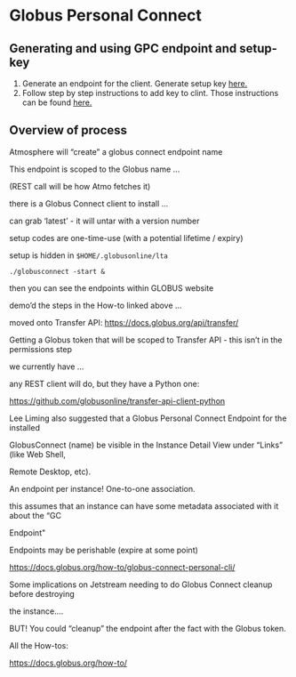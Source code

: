 # Globus Personal Connect

## Generating and using GPC endpoint and setup-key

1. Generate an endpoint for the client. Generate setup key [here.](https://www.globus.org/app/endpoints/create-gcp)
1. Follow step by step instructions to add key to clint.  Those instructions can be found [here.](https://docs.globus.org/how-to/globus-connect-personal-linux/)

## Overview of process

Atmosphere will “create” a globus connect endpoint name

This endpoint is scoped to the Globus name ... 

(REST call will be how Atmo fetches it) 

there is a Globus Connect client to install ... 

can grab ‘latest’ - it will untar with a version number

setup codes are one-time-use (with a potential lifetime / expiry)

setup is hidden in `$HOME/.globusonline/lta`

```
./globusconnect -start & 
```

then you can see the endpoints within GLOBUS website

demo’d the steps in the How-to linked above ... 

moved onto Transfer API: <https://docs.globus.org/api/transfer/>

Getting a Globus token that will be scoped to Transfer API - this isn’t in the permissions step

we currently have ... 

any REST client will do, but they have a Python one:

<https://github.com/globusonline/transfer-api-client-python>

Lee Liming also suggested that a Globus Personal Connect Endpoint for the installed

GlobusConnect (name) be visible in the Instance Detail View under “Links” (like Web Shell,

Remote Desktop, etc).

An endpoint per instance! One-to-one association. 

this assumes that an instance can have some metadata associated with it about the “GC

Endpoint"

Endpoints may be perishable (expire at some point) 

<https://docs.globus.org/how-to/globus-connect-personal-cli/>

Some implications on Jetstream needing to do Globus Connect cleanup before destroying

the instance....

BUT! You could “cleanup” the endpoint after the fact with the Globus token. 

All the How-tos:

<https://docs.globus.org/how-to/>